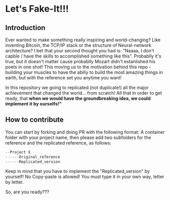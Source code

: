 # Let's Fake-It!!!


## Introduction

Ever wanted to make something really inspiring and world-changing? Like inventing Bitcoin, the TCP/IP stack or the structure of Neural-network architecture?
I bet that your second thought you had is: "Naaaa, I don't capble / have the skills to accomplished something like this".
Probablly it's true, but it doesn't matter cause probablly Mozart didn't estanlished his poets in one shot!
This moving us to the motivation behind this repo -  building your muscles to have the abiliy to build the most amazing things in earth, but with the reference set you anytime you want!

In this repository we going to replicated (not duplicate!) all the major achievement that changed the world... from scratch!
All that in order to get ready, that **when we would have the groundbreaking idea, we could implement it by ourselfs!"** 

## How to contribute

You can start by forking and doing PR with the following format:
A container folder with your project name, then please add two subfolders for the reference and the replicated reference, as follows:

```javascript
--Project X
------Original_reference
------Replicated_version
```

Keep in mind that you have to implement the "Replicated_version" by yourself! No Copy-paste is allowed!
You must type it in your own way, letter by letter.

So, are you ready???


